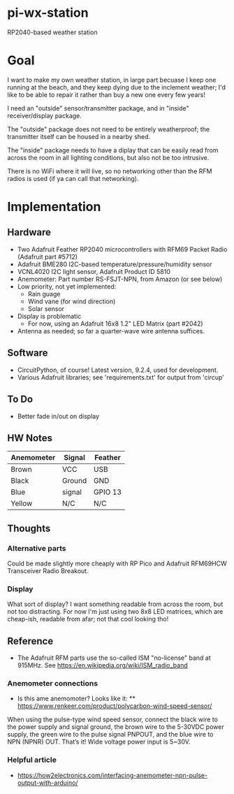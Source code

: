 # pi-wx-station
RP2040-based weather station

# Goal
I want to make my own weather station, in large part becuase
I keep one running at the beach, and they keep dying due to 
the inclement weather; I'd like to be able to repair it rather
than buy a new one every few years!

I need an "outside" sensor/transmitter package, and in "inside" receiver/display package.

The "outside" package does not need to be entirely weatherproof; the transmitter itself can be housed in a nearby shed.

The "inside" package needs to have a diplay that can be easily read from across the room in all lighting conditions,
but also not be too intrusive.

There is no WiFi where it will live, so no networking other than the RFM radios is used (if ya can call that networking).


# Implementation
## Hardware
  * Two Adafruit Feather RP2040 microcontrollers with RFM69 Packet Radio (Adafruit part #5712)
  * Adafruit BME280 I2C-based temperature/pressure/humidity sensor
  * VCNL4020 I2C light sensor, Adafruit Product ID 5810
  * Anemometer: Part number RS-FSJT-NPN, from Amazon (or see below)
  * Low priority, not yet implemented:
    * Rain guage
    * Wind vane (for wind direction)
    * Solar sensor
  * Display is problematic
    * For now, using an Adafruit 16x8 1.2" LED Matrix (part #2042)
  * Antenna as needed; so far a quarter-wave wire antenna suffices.

## Software
  * CircuitPython, of course! Latest version, 9.2.4, used for development.
  * Various Adafruit libraries; see 'requirements.txt' for output from 'circup'

## To Do
 * Better fade in/out on display

## HW Notes
| Anemometer | Signal | Feather |
| ------ | ------ | ------ |
| Brown  | VCC    | USB
| Black  | Ground | GND
| Blue   | signal | GPIO 13
| Yellow | N/C    | N/C


## Thoughts
### Alternative parts
 Could be made slightly more cheaply with RP Pico and Adafruit RFM69HCW Transceiver Radio Breakout.

### Display
What sort of display? I want something readable from across the room, but not too distracting.
For now I'm just using two 8x8 LED matrices, which are cheap-ish, readable from afar; not that cool looking tho!


## Reference
 * The Adafruit RFM parts use the so-called ISM "no-license" band at 915MHz. See https://en.wikipedia.org/wiki/ISM_radio_band

### Anemometer connections
* Is this ame anemomoter? Looks like it:
** https://www.renkeer.com/product/polycarbon-wind-speed-sensor/

When using the pulse-type wind speed sensor, connect the black wire to the power supply and signal ground, the brown wire to the 5-30VDC power supply, the green wire to the pulse signal PNPOUT, and the blue wire to NPN (NPNR) OUT. That’s it! Wide voltage power input is 5~30V.

### Helpful article
 * https://how2electronics.com/interfacing-anemometer-npn-pulse-output-with-arduino/
